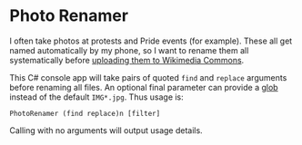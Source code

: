 # Photo Renamer

I often take photos at protests and Pride events (for example). These all get named automatically by my phone, so I want to rename them all systematically before [uploading them to Wikimedia Commons](https://commons.wikimedia.org/wiki/Special:ListFiles/OwenBlacker).

This C# console app will take pairs of quoted `find` and `replace` arguments before renaming all files. An optional final parameter can provide a [glob](https://en.wikipedia.org/wiki/Glob_(programming)) instead of the default `IMG*.jpg`. Thus usage is:

```PhotoRenamer (find replace)n [filter]```

Calling with no arguments will output usage details.
